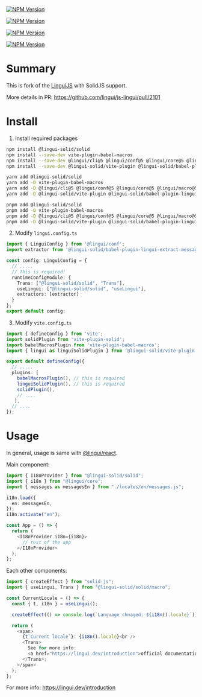 [![NPM Version](https://img.shields.io/npm/v/@lingui-solid/solid?label=@lingui-solid/solid)](https://www.npmjs.com/package/@lingui-solid/solid)

[![NPM Version](https://img.shields.io/npm/v/@lingui-solid/solid/babel-plugin-lingui-macro?label=@lingui-solid/solid/babel-plugin-lingui-macro)](https://www.npmjs.com/package/@lingui-solid/solid/babel-plugin-lingui-macro)

[![NPM Version](https://img.shields.io/npm/v/@lingui-solid/solid/babel-plugin-lingui-extract-messages?label=@lingui-solid/solid/babel-plugin-lingui-extract-messages)](https://www.npmjs.com/package/@lingui-solid/solid/babel-plugin-lingui-extract-messages)

[![NPM Version](https://img.shields.io/npm/v/@lingui-solid/solid/vite-plugin?label=@lingui-solid/solid/vite-plugin)](https://www.npmjs.com/package/@lingui-solid/solid/vite-plugin)

# Summary

This is fork of the [LinguiJS](https://lingui.dev/) with SolidJS support.

More details in PR: https://github.com/lingui/js-lingui/pull/2101

# Install
1. Install required packages
```sh
npm install @lingui-solid/solid
npm install --save-dev vite-plugin-babel-macros
npm install --save-dev @lingui/cli@5 @lingui/conf@5 @lingui/core@5 @lingui/macro@5
npm install --save-dev @lingui-solid/vite-plugin @lingui-solid/babel-plugin-lingui-macro @lingui-solid/babel-plugin-extract-messages

yarn add @lingui-solid/solid
yarn add -D vite-plugin-babel-macros
yarn add -D @lingui/cli@5 @lingui/conf@5 @lingui/core@5 @lingui/macro@5
yarn add -D @lingui-solid/vite-plugin @lingui-solid/babel-plugin-lingui-macro @lingui-solid/babel-plugin-extract-messages

pnpm add @lingui-solid/solid
pnpm add -D vite-plugin-babel-macros
pnpm add -D @lingui/cli@5 @lingui/conf@5 @lingui/core@5 @lingui/macro@5
pnpm add -D @lingui-solid/vite-plugin @lingui-solid/babel-plugin-lingui-macro @lingui-solid/babel-plugin-extract-messages
```

2. Modify `lingui.config.ts`
```ts
import { LinguiConfig } from '@lingui/conf';
import extractor from '@lingui-solid/babel-plugin-lingui-extract-messages/extractor';

const config: LinguiConfig = {
  // .....
  // This is required!
  runtimeConfigModule: {
    Trans: ["@lingui-solid/solid", "Trans"],
    useLingui: ["@lingui-solid/solid", "useLingui"],
    extractors: [extractor]
  }
};
export default config;
```
3. Modify `vite.config.ts`
```ts
import { defineConfig } from 'vite';
import solidPlugin from 'vite-plugin-solid';
import babelMacrosPlugin from 'vite-plugin-babel-macros';
import { lingui as linguiSolidPlugin } from '@lingui-solid/vite-plugin';

export default defineConfig({
  // .....
  plugins: [
    babelMacrosPlugin(), // this is required
    linguiSolidPlugin(), // this is required
    solidPlugin(),
    // ....
   ],
  // ....
});
```
# Usage
In general, usage is same with [@lingui/react](https://lingui.dev/ref/react).

Main component:
```ts
import { I18nProvider } from "@lingui-solid/solid";
import { i18n } from "@lingui/core";
import { messages as messagesEn } from "./locales/en/messages.js";

i18n.load({
  en: messagesEn,
});
i18n.activate("en");

const App = () => {
  return (
    <I18nProvider i18n={i18n}>
      // rest of the app
    </I18nProvider>
  );
};
```

Each other components:
```ts
import { createEffect } from "solid-js";
import { useLingui, Trans } from "@lingui-solid/solid/macro";

const CurrentLocale = () => {
  const { t, i18n } = useLingui();

  createEffect(() => console.log(`Language chnaged: ${i18n().locale}`));

  return (
    <span>
      {t`Current locale`}: {i18n().locale}<br />
      <Trans>
        See for more info:
        <a href="https://lingui.dev/introduction">official documentation</a>
      </Trans>;
    </span>
  );
};
```

For more info: https://lingui.dev/introduction
